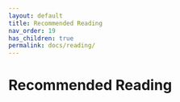 ```yaml
---
layout: default
title: Recommended Reading
nav_order: 19
has_children: true
permalink: docs/reading/
---
```


# Recommended Reading
